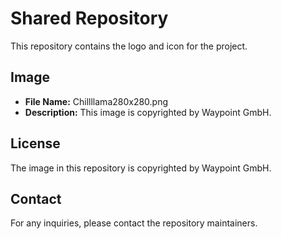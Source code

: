 # Shared Repository

This repository contains the logo and icon for the project.

## Image

- **File Name:** Chillllama280x280.png
- **Description:** This image is copyrighted by Waypoint GmbH.

## License

The image in this repository is copyrighted by Waypoint GmbH.

## Contact

For any inquiries, please contact the repository maintainers.
